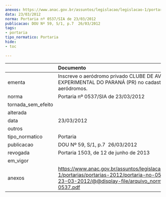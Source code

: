 ```yaml
---
anexos: https://www.anac.gov.br/assuntos/legislacao/legislacao-1/portarias/portarias-2012/portaria-no-0537-sia-de-23-03-2012/@@display-file/arquivo_norma/PA2012-0537.pdf
data: 23/03/2012
norma: Portaria nº 0537/SIA de 23/03/2012
publicacao: DOU Nº 59, S/1, p.7  26/03/2012
tags:
- portaria
tipo_normatico: Portaria
hide: 
- toc 
 
---
```


|                    | Documento                                                                                                                                                         |
|:-------------------|:------------------------------------------------------------------------------------------------------------------------------------------------------------------|
| ementa             | Inscreve o aeródromo privado CLUBE DE AVIAÇÃO EXPERIMENTAL DO PARANÁ (PR) no cadastro de aeródromos.                                                              |
| norma              | Portaria nº 0537/SIA de 23/03/2012                                                                                                                                |
| tornada_sem_efeito |                                                                                                                                                                   |
| alterada           |                                                                                                                                                                   |
| data               | 23/03/2012                                                                                                                                                        |
| outros             |                                                                                                                                                                   |
| tipo_normatico     | Portaria                                                                                                                                                          |
| publicacao         | DOU Nº 59, S/1, p.7  26/03/2012                                                                                                                                   |
| revogada           | Portaria 1503, de 12 de junho de 2013                                                                                                                             |
| em_vigor           |                                                                                                                                                                   |
| anexos             | https://www.anac.gov.br/assuntos/legislacao/legislacao-1/portarias/portarias-2012/portaria-no-0537-sia-de-23-03-2012/@@display-file/arquivo_norma/PA2012-0537.pdf |